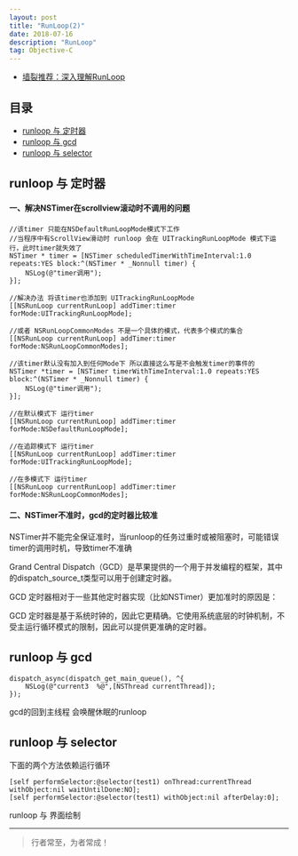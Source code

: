 ```yaml
---
layout: post
title: "RunLoop(2)"
date: 2018-07-16
description: "RunLoop"
tag: Objective-C
---
```



- [墙裂推荐：深入理解RunLoop](https://blog.ibireme.com/2015/05/18/runloop/)


## 目录
* [runloop 与 定时器](#content1)
* [runloop 与 gcd](#content2)
* [runloop 与 selector](#content3)






<!-- ************************************************ -->
## <a id="content1">runloop 与 定时器</a>

#### **一、解决NSTimer在scrollview滚动时不调用的问题**      

```objc
//该timer 只能在NSDefaultRunLoopMode模式下工作
//当程序中有ScrollView滑动时 runloop 会在 UITrackingRunLoopMode 模式下运行，此时timer就失效了
NSTimer * timer = [NSTimer scheduledTimerWithTimeInterval:1.0 repeats:YES block:^(NSTimer * _Nonnull timer) {
    NSLog(@"timer调用");
}];

//解决办法 将该timer也添加到 UITrackingRunLoopMode
[[NSRunLoop currentRunLoop] addTimer:timer forMode:UITrackingRunLoopMode];

//或者 NSRunLoopCommonModes 不是一个具体的模式，代表多个模式的集合
[[NSRunLoop currentRunLoop] addTimer:timer forMode:NSRunLoopCommonModes];
```

```objc
//该timer默认没有加入到任何Mode下 所以直接这么写是不会触发timer的事件的
NSTimer *timer = [NSTimer timerWithTimeInterval:1.0 repeats:YES block:^(NSTimer * _Nonnull timer) {
    NSLog(@"timer调用");
}];

//在默认模式下 运行timer
[[NSRunLoop currentRunLoop] addTimer:timer forMode:NSDefaultRunLoopMode];

//在追踪模式下 运行timer
[[NSRunLoop currentRunLoop] addTimer:timer forMode:UITrackingRunLoopMode];

//在多模式下 运行timer
[[NSRunLoop currentRunLoop] addTimer:timer forMode:NSRunLoopCommonModes];
```

#### **二、NSTimer不准时，gcd的定时器比较准**   

NSTimer并不能完全保证准时，当runloop的任务过重时或被阻塞时，可能错误timer的调用时机，导致timer不准确    

Grand Central Dispatch（GCD）是苹果提供的一个用于并发编程的框架，其中的dispatch_source_t类型可以用于创建定时器。

GCD 定时器相对于一些其他定时器实现（比如NSTimer）更加准时的原因是：

GCD 定时器是基于系统时钟的，因此它更精确。它使用系统底层的时钟机制，不受主运行循环模式的限制，因此可以提供更准确的定时器。


<!-- ************************************************ -->
## <a id="content2">runloop 与 gcd</a>

```objc
dispatch_async(dispatch_get_main_queue(), ^{
    NSLog(@"current3  %@",[NSThread currentThread]);
});
```

gcd的回到主线程 会唤醒休眠的runloop  


<!-- ************************************************ -->
## <a id="content3">runloop 与 selector</a>

下面的两个方法依赖运行循环      
```objc
[self performSelector:@selector(test1) onThread:currentThread withObject:nil waitUntilDone:NO];
[self performSelector:@selector(test1) withObject:nil afterDelay:0];
```


runloop 与 界面绘制




----------
>  行者常至，为者常成！



